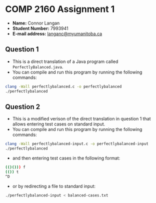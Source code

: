 # COMP 2160 Assignment 1
- **Name:** Connor Langan
- **Student Number:** 7993941
- **E-mail address:** langanc@myumanitoba.ca

## Question 1
- This is a direct translation of a Java program called `PerfectlyBalanced.java`.
- You can compile and run this program by running the following commands:

```bash
clang -Wall perfectlybalanced.c -o perfectlybalanced
./perfectlybalanced
```

## Question 2
- This is a modified verison of the direct translation in question 1 that allows entering test cases on standard input.
- You can compile and run this program by running the following commands:

```bash
clang -Wall perfectlybalanced-input.c -o perfectlybalanced-input
./perfectlybalanced
```

- and then entering test cases in the following format:

```bash
(()())) f
(()) t
^D
```

- or by redirecting a file to standard input:

```bash
./perfectlybalanced-input < balanced-cases.txt
```
